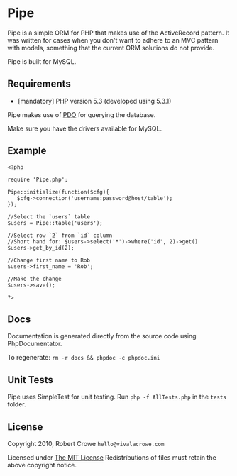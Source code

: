 Pipe
====

Pipe is a simple ORM for PHP that makes use of the ActiveRecord pattern. It was written for cases when you 
don't want to adhere to an MVC pattern with models, something that the current ORM solutions do not provide.

Pipe is built for MySQL.

Requirements
------------

* [mandatory] PHP version 5.3 (developed using 5.3.1)

Pipe makes use of [PDO](http://php.net/manual/en/book.pdo.php) for querying the database.

Make sure you have the drivers available for MySQL.

Example
--------

    <?php
    
    require 'Pipe.php';
    
    Pipe::initialize(function($cfg){
       $cfg->connection('username:password@host/table');
    });
    
    //Select the `users` table
    $users = Pipe::table('users');
    
    //Select row `2` from `id` column
    //Short hand for: $users->select('*')->where('id', 2)->get()
    $users->get_by_id(2);
    
    //Change first name to Rob
    $users->first_name = 'Rob';
    
    //Make the change
    $users->save();
    
    ?>

Docs
----

Documentation is generated directly from the source code using PhpDocumentator.

To regenerate: `rm -r docs && phpdoc -c phpdoc.ini`

Unit Tests
----------

Pipe uses SimpleTest for unit testing. Run `php -f AllTests.php` in the `tests` folder.

License
-------

Copyright 2010, Robert Crowe `hello@vivalacrowe.com`

Licensed under [The MIT License](http://www.opensource.org/licenses/mit-license.php)
Redistributions of files must retain the above copyright notice.
